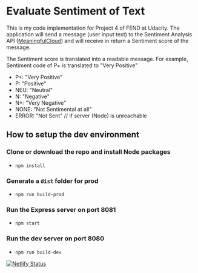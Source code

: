 # Evaluate Sentiment of Text
This is my code implementation for Project 4 of FEND at Udacity.
The application will send a message (user input text) to the Sentiment Analysis API ([MeaningfulCloud](https://www.meaningcloud.com/developer/sentiment-analysis))
and will receive in return a Sentiment score of the message.

The Sentiment score is translated into a readable message.
For example, Sentiment code of P+ is translated to "Very Positive"
- P+: "Very Positive"
- P: "Positive"
- NEU: "Neutral"
- N: "Negative"
- N+: "Very Negative"
- NONE: "Not Sentimental at all"
- ERROR: "Not Sent" // if server (Node) is unreachable

## How to setup the dev environment
### Clone or download the repo and install Node packages
- `npm install`<br>
### Generate a `dist` folder for prod
- `npm run build-prod`<br>
### Run the Express server on port 8081
- `npm start`
### Run the dev server on port 8080
- `npm run build-dev`

[![Netlify Status](https://api.netlify.com/api/v1/badges/bacf1986-11d5-4851-98bb-3e150641716e/deploy-status)](https://app.netlify.com/sites/fend-sentiment-analysis/deploys)
